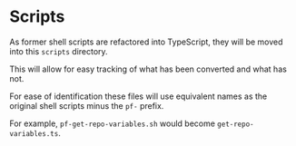# Scripts

As former shell scripts are refactored into TypeScript, they will be moved into this `scripts` directory.

This will allow for easy tracking of what has been converted and what has not.

For ease of identification these files will use equivalent names as the original shell scripts minus the `pf-` prefix.

For example, `pf-get-repo-variables.sh` would become `get-repo-variables.ts`.
